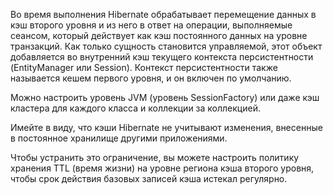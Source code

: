 Во время выполнения Hibernate обрабатывает перемещение данных в кэш второго уровня и из него в ответ на операции, выполняемые сеансом, который действует как кэш постоянного данных на уровне транзакций. Как только сущность становится управляемой, этот объект добавляется во внутренний кэш текущего контекста персистентности (EntityManager или Session). Контекст персистентности также называется кешем первого уровня, и он включен по умолчанию.  
  
Можно настроить уровень JVM (уровень SessionFactory) или даже кэш кластера для каждого класса и коллекции за коллекцией.

Имейте в виду, что кэши Hibernate не учитывают изменения, внесенные в постоянное хранилище другими приложениями.  
  
Чтобы устранить это ограничение, вы можете настроить политику хранения TTL (время жизни) на уровне региона кэша второго уровня, чтобы срок действия базовых записей кэша истекал регулярно.